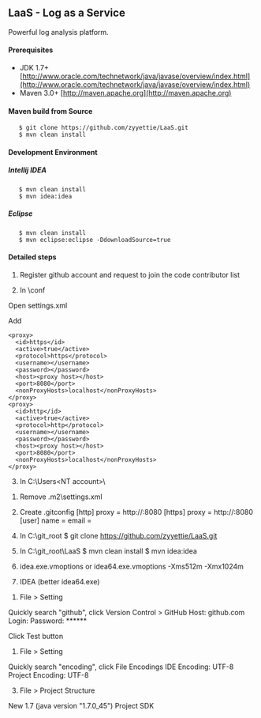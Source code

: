 LaaS - Log as a Service
----------
Powerful log analysis platform.

#### Prerequisites

- JDK 1.7+ [http://www.oracle.com/technetwork/java/javase/overview/index.html](http://www.oracle.com/technetwork/java/javase/overview/index.html)
- Maven 3.0+ [http://maven.apache.org](http://maven.apache.org)

#### Maven build from Source
       $ git clone https://github.com/zyyettie/LaaS.git
       $ mvn clean install

#### Development Environment
##### Intellij IDEA 
       $ mvn clean install
       $ mvn idea:idea
##### Eclipse
       $ mvn clean install
       $ mvn eclipse:eclipse -DdownloadSource=true

#### Detailed steps
1. Register github account and request to join the code contributor list

2. In <maven root folder>\conf

Open settings.xml

Add

    <proxy>
      <id>https</id>
      <active>true</active>
      <protocol>https</protocol>
      <username></username>
      <password></password>
      <host><proxy host></host>
      <port>8080</port>
      <nonProxyHosts>localhost</nonProxyHosts>
    </proxy>
    <proxy>
      <id>http</id>
      <active>true</active>
      <protocol>http</protocol>
      <username></username>
      <password></password>
      <host><proxy host></host>
      <port>8080</port>
      <nonProxyHosts>localhost</nonProxyHosts>
    </proxy>

3. In C:\Users\<NT account>\
1) Remove .m2\settings.xml

2) Create .gitconfig
[http]
	proxy = http://<proxy host>:8080
[https]
	proxy = http://<proxy host>:8080
[user]
	name = <Your preferred name alias>
	email = <github account>

4. In C:\git_root
       $ git clone https://github.com/zyyettie/LaaS.git

5. In C:\git_root\LaaS
       $ mvn clean install
       $ mvn idea:idea

6. idea.exe.vmoptions or idea64.exe.vmoptions
-Xms512m
-Xmx1024m

7. IDEA (better idea64.exe)
1) File > Setting

Quickly search "github", click Version Control > GitHub
Host: github.com
Login: <github account>
Password: ******

Click Test button

1) File > Setting

Quickly search "encoding", click File Encodings
IDE Encoding: UTF-8
Project Encoding: UTF-8

3) File > Project Structure

New 1.7 (java version "1.7.0_45") Project SDK
